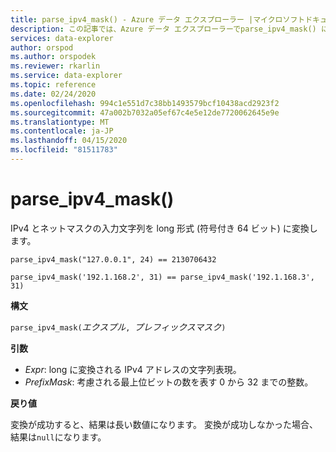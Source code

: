 ```yaml
---
title: parse_ipv4_mask() - Azure データ エクスプローラー |マイクロソフトドキュメント
description: この記事では、Azure データ エクスプローラーでparse_ipv4_mask() について説明します。
services: data-explorer
author: orspod
ms.author: orspodek
ms.reviewer: rkarlin
ms.service: data-explorer
ms.topic: reference
ms.date: 02/24/2020
ms.openlocfilehash: 994c1e551d7c38bb1493579bcf10438acd2923f2
ms.sourcegitcommit: 47a002b7032a05ef67c4e5e12de7720062645e9e
ms.translationtype: MT
ms.contentlocale: ja-JP
ms.lasthandoff: 04/15/2020
ms.locfileid: "81511783"
---
```

# <a name="parse_ipv4_mask"></a>parse_ipv4_mask()

IPv4 とネットマスクの入力文字列を long 形式 (符号付き 64 ビット) に変換します。

```kusto
parse_ipv4_mask("127.0.0.1", 24) == 2130706432

parse_ipv4_mask('192.1.168.2', 31) == parse_ipv4_mask('192.1.168.3', 31) 
```

**構文**

`parse_ipv4_mask(`*エクスプル*`, `*プレフィックスマスク*`)`

**引数**

* *Expr*: long に変換される IPv4 アドレスの文字列表現。 
* *PrefixMask*: 考慮される最上位ビットの数を表す 0 から 32 までの整数。

**戻り値**

変換が成功すると、結果は長い数値になります。
変換が成功しなかった場合、結果は`null`になります。